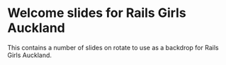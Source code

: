 Welcome slides for Rails Girls Auckland
======================

This contains a number of slides on rotate to use as a backdrop for Rails Girls Auckland.